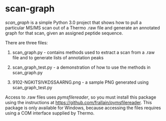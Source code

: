 # scan-graph

*scan_graph* is a simple Python 3.0 project that shows how to pull a particular MS/MS scan out of a Thermo .raw file and generate an annotated graph for that scan, given an assigned peptide sequence.

There are three files:

1. scan_graph.py - contains methods used to extract a scan from a .raw file and to generate lists of annotation peaks

2. scan_graph_test.py - a demonstration of how to use the methods in scan_graph.py

3. 9102-NGKITSIVKDSSAARNG.png - a sample PNG generated using scan_graph_test.py

Access to .raw files uses *pymsfilereader*, so you must install this package using the instructions at https://github.com/frallain/pymsfilereader. This package is only available for Windows, because accessing the files requires using a COM interface supplied by Thermo.
